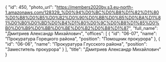 {
    "id": 450,
    "photo_url": "https://members2020by.s3.eu-north-1.amazonaws.com/128329_%D0%94%D0%BC%D0%B8%D1%82%D1%80%D0%B8%D0%B5%D0%B2%D0%90%D0%BB%D0%B5%D0%BA%D1%81%D0%B0%D0%BD%D0%B4%D1%80%D0%9C%D0%B8%D1%85%D0%B0%D0%B9%D0%BB%D0%BE%D0%B2%D0%B8%D1%87",
    "full_name": "Дмитриев Александр Михайлович",
    "offices": [
        {
            "id": "06-07",
            "name": "Прокуратура Горецкого района",
            "position": "Помощник прокурора"
        },
        {
            "id": "06-06",
            "name": "Прокуратура Глусского района",
            "position": "Заместитель прокурора"
        }
    ],
    "title": "Дмитриев Александр Михайлович"
}